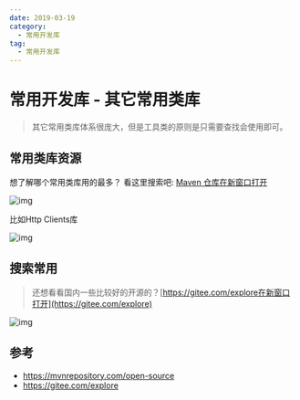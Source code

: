 ```yaml
---
date: 2019-03-19
category:
  - 常用开发库
tag:
  - 常用开发库
---
```

# 常用开发库 - 其它常用类库 

> 其它常用类库体系很庞大，但是工具类的原则是只需要查找会使用即可。

## 常用类库资源

想了解哪个常用类库用的最多？ 看这里搜索吧: [Maven 仓库在新窗口打开](https://mvnrepository.com/open-source)

![img](https://www.pdai.tech/images/develop/package/dev-package-others-1.png)

比如Http Clients库

![img](https://www.pdai.tech/images/develop/package/dev-package-others-2.png)

## 搜索常用

> 还想看看国内一些比较好的开源的？[https://gitee.com/explore在新窗口打开](https://gitee.com/explore)

![img](https://www.pdai.tech/images/develop/package/dev-package-common-4.png)

## 参考

- https://mvnrepository.com/open-source
- https://gitee.com/explore
